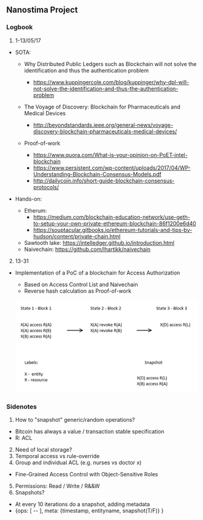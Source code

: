 ## Nanostima Project
 
### Logbook

1. 1-13/05/17
- SOTA:
    - Why Distributed Public Ledgers such as Blockchain will not solve the identification and thus the authentication problem
        - https://www.kuppingercole.com/blog/kuppinger/why-dpl-will-not-solve-the-identification-and-thus-the-authentication-problem
    - The Voyage of Discovery: Blockchain for Pharmaceuticals and Medical Devices 
        - http://beyondstandards.ieee.org/general-news/voyage-discovery-blockchain-pharmaceuticals-medical-devices/
    
    - Proof-of-work
        - https://www.quora.com/What-is-your-opinion-on-PoET-intel-blockchain 
        - https://www.persistent.com/wp-content/uploads/2017/04/WP-Understanding-Blockchain-Consensus-Models.pdf
        - http://dailycoin.info/short-guide-blockchain-consensus-protocols/

- Hands-on: 
    - Etherum: 
        - https://medium.com/blockchain-education-network/use-geth-to-setup-your-own-private-ethereum-blockchain-86f1200e6d40
        - https://souptacular.gitbooks.io/ethereum-tutorials-and-tips-by-hudson/content/private-chain.html
    - Sawtooth lake: https://intelledger.github.io/introduction.html
    - Naivechain: https://github.com/lhartikk/naivechain

 2. 13-31
 - Implementation of a PoC of a blockchain for Access Authorization
    - Based on Access Control List and Naivechain
    - Reverse hash calculation as Proof-of-work
    
    ![Example of Ops in Blockchain](./resources/Ops.PNG)


### Sidenotes

1. How to "snapshot" generic/random operations? 
  - Bitcoin has always a value / transaction stable specification
  - R: ACL
2. Need of local storage?
3. Temporal access vs rule-override
4. Group and individual ACL (e.g. nurses vs doctor x)
  - Fine-Grained Access Control with Object-Sensitive Roles
5. Permissions: Read / Write / R&&W
6. Snapshots?
  - At every 10 iterations do a snapshot, adding metadata
  - {ops: [ -- ], meta: {timestamp, entityname, snapshot(T/F)} }